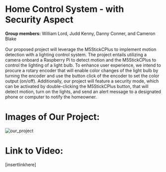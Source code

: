 # Home Control System - with Security Aspect
**Group members:** William Lord, Judd Kenny, Danny Conner, and Cameron Blake 
<br>
<br>
Our proposed project will leverage the M5StickCPlus to implement motion detection with a lighting control system. The project entails utilizing a camera 
onboard a Raspberry Pi to detect motion and the M5StickCPlus to control the lighting of a light bulb. To enhance user experience, we intend to procure a rotary 
encoder that will enable color changes of the light bulb by turning the encoder and use the button click of the encoder to set the color output (on/off). Additionally,
our project will feature a security mode, which can be activated by double-clicking the M5StickCPlus button, that will detect motion, turn on the lights, and send an 
alert message to a designated phone or computer to notify the homeowner.
# Images of Our Project:
![our_project](https://github.com/elee2045sp23/semester-project-jud-william-danny/picture_of_design.png)
# Link to Video:
[insertlinkhere]

